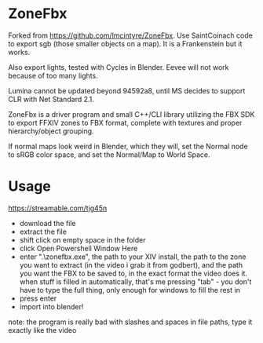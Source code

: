 # ZoneFbx

Forked from https://github.com/lmcintyre/ZoneFbx. Use SaintCoinach code to export sgb (those smaller objects on a map). It is a Frankenstein but it works.

Also export lights, tested with Cycles in Blender. Eevee will not work because of too many lights.

Lumina cannot be updated beyond 94592a8, until MS decides to support CLR with Net Standard 2.1.

ZoneFbx is a driver program and small C++/CLI library utilizing 
the FBX SDK to export FFXIV zones to FBX format, complete with textures
and proper hierarchy/object grouping.

If normal maps look weird in Blender, which they will, set the Normal node
to sRGB color space, and set the Normal/Map to World Space.

# Usage
https://streamable.com/tjg45n

- download the file
- extract the file
- shift click on empty space in the folder
- click Open Powershell Window Here
- enter ".\zonefbx.exe", the path to your XIV install, the path to the zone you want to extract (in the video i grab it from godbert), and the path you want the FBX to be saved to, in the exact format the video does it. when stuff is filled in automatically, that's me pressing "tab" - you don't have to type the full thing, only enough for windows to fill the rest in
- press enter
- import into blender!

note: the program is really bad with slashes and spaces in file paths, type it exactly like the video

